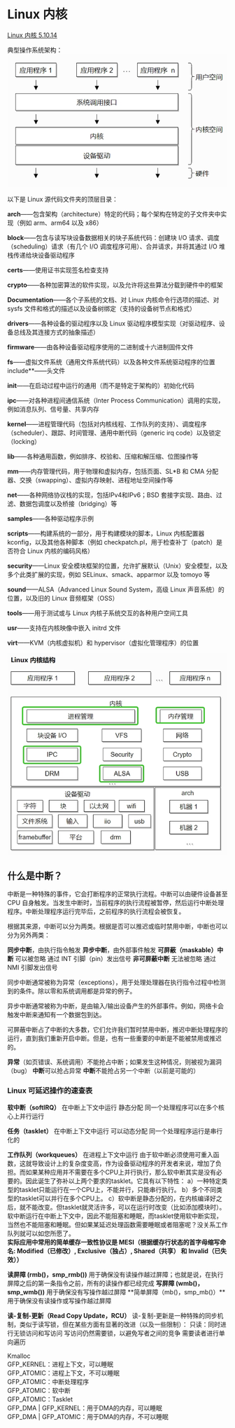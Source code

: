 # Linux 内核

[Linux 内核 5.10.14](https://linux-kernel-labs-zh.xyz/lectures/intro.html)

典型操作系统架构：
![操作系统架构](images/典型操作系统架构.jpg)

以下是 Linux 源代码文件夹的顶层目录：

**arch**——包含架构（architecture）特定的代码；每个架构在特定的子文件夹中实现（例如 arm、arm64 以及 x86）

**block**——包含与读写块设备数据相关的块子系统代码：创建块 I/O 请求、调度（scheduling）请求（有几个 I/O 调度程序可用）、合并请求，并将其通过 I/O 堆栈传递给块设备驱动程序

**certs**——使用证书实现签名检查支持

**crypto**——各种加密算法的软件实现，以及允许将这些算法分载到硬件中的框架

**Documentation**——各个子系统的文档、对 Linux 内核命令行选项的描述、对 sysfs 文件和格式的描述以及设备树绑定（支持的设备树节点和格式）

**drivers**——各种设备的驱动程序以及 Linux 驱动程序模型实现（对驱动程序、设备总线及其连接方式的抽象描述）

**firmware**——由各种设备驱动程序使用的二进制或十六进制固件文件

**fs**——虚拟文件系统（通用文件系统代码）以及各种文件系统驱动程序的位置
include**——头文件

**init**——在启动过程中运行的通用（而不是特定于架构的）初始化代码

**ipc**——对各种进程间通信系统（Inter Process Communication）调用的实现，例如消息队列、信号量、共享内存

**kernel**——进程管理代码（包括对内核线程、工作队列的支持）、调度程序（scheduler）、跟踪、时间管理、通用中断代码（generic irq code）以及锁定（locking）

**lib**——各种通用函数，例如排序、校验和、压缩和解压缩、位图操作等

**mm**——内存管理代码，用于物理和虚拟内存，包括页面、SL*B 和 CMA 分配器、交换（swapping）、虚拟内存映射、进程地址空间操作等

**net**——各种网络协议栈的实现，包括IPv4和IPv6；BSD 套接字实现、路由、过滤、数据包调度以及桥接（bridging）等

**samples**——各种驱动程序示例

**scripts**——构建系统的一部分，用于构建模块的脚本，Linux 内核配置器 kconfig，以及其他各种脚本（例如 checkpatch.pl，用于检查补丁（patch）是否符合 Linux 内核的编码风格）

**security**——Linux 安全模块框架的位置，允许扩展默认（Unix）安全模型，以及多个此类扩展的实现，例如 SELinux、smack、apparmor 以及 tomoyo 等

**sound**——ALSA（Advanced Linux Sound System，高级 Linux 声音系统）的位置，以及旧的 Linux 音频框架（OSS）

**tools**——用于测试或与 Linux 内核子系统交互的各种用户空间工具

**usr**——支持在内核映像中嵌入 initrd 文件

**virt**——KVM（内核虚拟机）和 hypervisor（虚拟化管理程序）的位置

![Linux 内核结构](images/Linux内核结构.jpg)

## 什么是中断？

中断是一种特殊的事件，它会打断程序的正常执行流程。中断可以由硬件设备甚至 CPU 自身触发。当发生中断时，当前程序的执行流程被暂停，然后运行中断处理程序。中断处理程序运行完毕后，之前程序的执行流程会被恢复。

根据其来源，中断可以分为两类。根据是否可以推迟或临时禁用中断，中断也可以分为另外两类：

**同步中断**，由执行指令触发
**异步中断**，由外部事件触发
**可屏蔽（maskable）中断**
可以被忽略
通过 INT 引脚（pin）发出信号
**非可屏蔽中断**
无法被忽略
通过 NMI 引脚发出信号

同步中断通常被称为异常（exceptions），用于处理处理器在执行指令过程中检测到的条件。除以零和系统调用都是异常的例子。

异步中断通常被称为中断，是由输入/输出设备产生的外部事件。例如，网络卡会触发中断来通知有一个数据包到达。

可屏蔽中断占了中断的大多数，它们允许我们暂时禁用中断，推迟中断处理程序的运行，直到我们重新开启中断。但是，也有一些重要的中断是不能被禁用或推迟的。

**异常**（如页错误、系统调用）不能抢占中断；如果发生这种情况，则被视为漏洞（bug）
**中断**可以抢占异常
**中断**不能抢占另一个中断（以前是可能的）

### Linux 可延迟操作的速查表

**软中断（softIRQ）**
在中断上下文中运行
静态分配
同一个处理程序可以在多个核心上并行运行

**任务（tasklet）**
在中断上下文中运行
可以动态分配
同一个处理程序运行是串行化的

**工作队列（workqueues）**
在进程上下文中运行
由于软中断必须使用可重入函数，这就导致设计上的复杂度变高，作为设备驱动程序的开发者来说，增加了负担。而如果某种应用并不需要在多个CPU上并行执行，那么软中断其实是没有必要的。因此诞生了弥补以上两个要求的tasklet。它具有以下特性：
a）一种特定类型的tasklet只能运行在一个CPU上，不能并行，只能串行执行。
b）多个不同类型的tasklet可以并行在多个CPU上。
c）软中断是静态分配的，在内核编译好之后，就不能改变。但tasklet就灵活许多，可以在运行时改变（比如添加模块时）。
软中断运行在中断上下文中，因此不能阻塞和睡眠，而tasklet使用软中断实现，当然也不能阻塞和睡眠。但如果某延迟处理函数需要睡眠或者阻塞呢？没关系工作队列就可以如您所愿了。  
**实际应用中常用的简单缓存一致性协议是 MESI（根据缓存行状态的首字母缩写命名: Modified（已修改）, Exclusive（独占）, Shared（共享） 和 Invalid（已失效））**

**读屏障 (rmb()，smp_rmb())** 用于确保没有读操作越过屏障；也就是说，在执行屏障之后的第一条指令之前，所有的读操作都已经完成
**写屏障 (wmb()，smp_wmb())** 用于确保没有写操作越过屏障
**简单屏障（mb()，smp_mb()）**用于确保没有读操作或写操作越过屏障

**读-复制-更新（Read Copy Update，RCU）**
读-复制-更新是一种特殊的同步机制，类似于读写锁，但在某些方面有显著的改进（以及一些限制）：
只读：同时进行无锁访问和写访问
写访问仍然需要锁，以避免写者之间的竞争
需要读者进行单向遍历

Kmalloc  
GFP_KERNEL：进程上下文，可以睡眠  
GFP_ATOMIC：进程上下文，不可以睡眠  
GFP_ATOMIC：中断处理程序  
GFP_ATOMIC：软中断  
GFP_ATOMIC：Tasklet  
GFP_DMA | GFP_KERNEL：用于DMA的内存，可以睡眠  
GFP_DMA | GFP_ATOMIC：用于DMA的内存，不可以睡眠  
